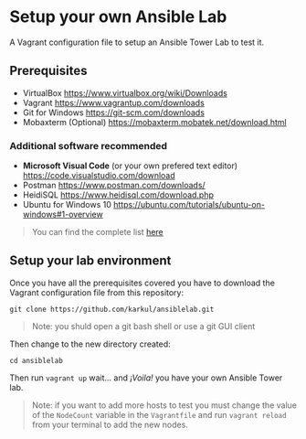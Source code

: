 # Setup your own Ansible Lab
A Vagrant configuration file to setup an Ansible Tower Lab to test it.

## Prerequisites
- VirtualBox
  https://www.virtualbox.org/wiki/Downloads 
- Vagrant 
  https://www.vagrantup.com/downloads 
- Git for Windows
  https://git-scm.com/downloads 
- Mobaxterm (Optional)
  https://mobaxterm.mobatek.net/download.html

### Additional software recommended
- **Microsoft Visual Code** (or your own prefered text editor)
  https://code.visualstudio.com/download 
- Postman 
  https://www.postman.com/downloads/ 
- HeidiSQL
  https://www.heidisql.com/download.php
- Ubuntu for Windows 10 https://ubuntu.com/tutorials/ubuntu-on-windows#1-overview

> You can find the complete list [here](./SOFTWARE.md)

## Setup your lab environment
Once you have all the prerequisites covered you have to download the Vagrant configuration file from this repository:

``git clone https://github.com/karkul/ansiblelab.git``

> Note: you shuld open a git bash shell or use a git GUI client

Then change to the new directory created:

``cd ansiblelab``

Then run `vagrant up` wait... and *¡Voila!* you have your own Ansible Tower lab.

> Note: if you want to add more hosts to test you must change the value of the `NodeCount` variable in the `Vagrantfile` and run `vagrant reload` from your terminal to add the new nodes.